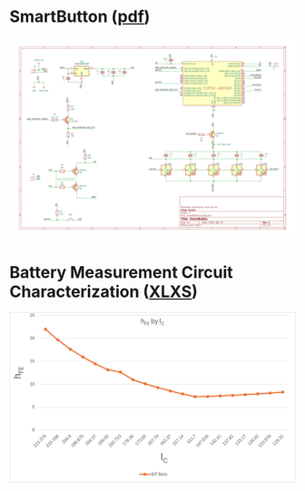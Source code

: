 # SmartButton ([pdf](https://github.com/GillesZunino/SmartButton/blob/main/Pictures/SmartButton.pdf?raw=true))

![Schematics](https://github.com/GillesZunino/SmartButton/blob/main/Pictures/SmartButton.svg?raw=true)

# Battery Measurement Circuit Characterization ([XLXS](https://github.com/GillesZunino/SmartButton/blob/main/Data/SmartButton-Battery-Voltage-Divider-Characterization.xlsx?raw=true))

![Battery Measurement Voltage Divider Transistor Gain Characterization](https://github.com/GillesZunino/SmartButton/blob/main/Pictures/Battery-Voltage-Divider-hfe.png?raw=true)

